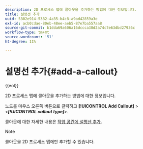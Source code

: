 ```yaml
---
description: 2D 프로세스 맵에 콜아웃을 추가하는 방법에 대한 정보입니다.
title: 설명선 추가
uuid: 5302e914-5382-4a35-b4c8-a9ad42859a3e
exl-id: acb0cdae-80eb-48ee-aeb5-87e7ba557aa8
source-git-commit: b1dda69a606a16dccca30d2a74c7e63dbd27936c
workflow-type: tm+mt
source-wordcount: '51'
ht-degree: 11%

---
```


# 설명선 추가{#add-a-callout}

{{eol}}

2D 프로세스 맵에 콜아웃을 추가하는 방법에 대한 정보입니다.

노드를 마우스 오른쪽 버튼으로 클릭하고 **[!UICONTROL Add Callout]** > *&lt;**[!UICONTROL callout type]**>*.

콜아웃에 대한 자세한 내용은 [작업 공간에 설명선 추가](../../../../home/c-get-started/c-vis/c-call-wkspc.md#concept-212b09e763044d938987b4a9c658adc0).

>[!NOTE]
>
>콜아웃을 2D 프로세스 맵에만 추가할 수 있습니다.
